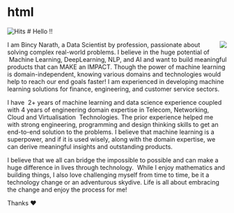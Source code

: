 # html
<img src="https://hits.seeyoufarm.com/api/count/incr/badge.svg?url={https://github.com/bnarath}" alt="Hits" />
# Hello !!

<p>

<a href="https://github-readme-stats.vercel.app/api?username=bnarath&hide=contribs&show_icons=true&theme=synthwave&layout=compact">
  <img align="right" src="https://github-readme-stats.vercel.app/api?username=bnarath&hide=contribs&show_icons=true&theme=synthwave&layout=compact" 
       style={{ width: 100, float: 'right' }}/>
</a>

I am Bincy Narath, a Data Scientist by profession, passionate about solving complex real-world problems. I believe in the huge potential of  Machine Learning, DeepLearning, NLP, and AI and want to build meaningful products that can MAKE an IMPACT. Though the power of machine learning is domain-independent, knowing various domains and technologies would help to reach our end goals faster! I am experienced in developing machine learning solutions for finance, engineering, and customer service sectors.

I have  2+ years of machine learning and data science experience coupled with 4 years of engineering domain expertise in Telecom, Networking, Cloud and Virtualisation  Technologies. The prior experience helped me with strong engineering, programming and design thinking skills to get an end-to-end solution to the problems. I believe that machine learning is a superpower, and if it is used wisely, along with the domain expertise, we can derive meaningful insights and outstanding products.

I believe that we all can bridge the impossible to possible and can make a huge difference in lives through technology.  While I enjoy mathematics and building things, I also love challenging myself from time to time, be it a technology change or an adventurous skydive. Life is all about embracing the change and enjoy the process for me!

Thanks :heart:
</p>






